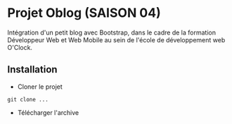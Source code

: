 # Projet Oblog (SAISON 04)
Intégration d'un petit blog avec Bootstrap, dans le cadre de la formation Développeur Web et Web Mobile au sein de l'école de développement web O'Clock.

## Installation
- Cloner le projet

```git clone ...```
- Télécharger l'archive
